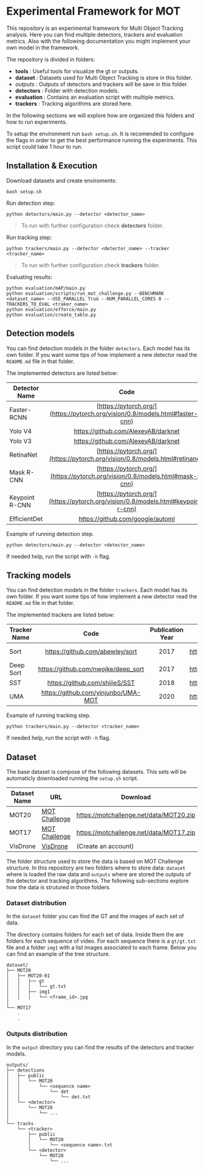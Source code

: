 
# Experimental Framework for MOT

This repository is an experimental framework for Multi Object Tracking analysis. Here you can find multiple detectors, trackers and evaluation metrics. Also with the following documentation you might implement your own model in the framework.

The repository is divided in folders:

- **tools** : Useful tools for visualize the gt or outputs.
- **dataset** : Datasets used for Multi Object Tracking is store in this folder.
- _outputs_ : Outputs of detectors and trackers will be save in this folder.
- **detectors** : Folder with detection models.
- **evaluation** : Contains an evaluation script with multiple metrics.
- **trackers** : Tracking algorithms are stored here.

In the following sections we will explore how are organized this folders and how to run experiments.

To setup the environment run `bash setup.sh`. It is recomended to configure the flags in order to get the best performance running the experiments. This script could take 1 hour to run.

## Installation & Execution

Download datasets and create enviroments:
```
bash setup.sh
```

Run detection step:
```
python detectors/main.py --detector <detector_name>
```
> To run with further configuration check **detectors** folder.

Run tracking step:
```
python trackers/main.py --detector <detector_name> --tracker <tracker_name>
```
> To run with further configuration check **trackers** folder.

Evaluating results:
```
python evaluation/mAP/main.py
python evaluation/scripts/run_mot_challenge.py --BENCHMARK <dataset_name> --USE_PARALLEL True --NUM_PARALLEL_CORES 8 --TRACKERS_TO_EVAL <traker_name>
python evaluation/efforce/main.py
python evaluation/create_table.py
```

## Detection models

You can find detection models in the folder `detectors`. Each model has its own folder. If you want some tips of how implement a new detector read the `README.md` file in that folder.

The implemented detectors are listed below:

| Detector Name | Code                                | Publication Year | Publication                      |
| ------------- |:-----------------------------------:|:----------------:|:--------------------------------:|
| Faster-RCNN   | [https://pytorch.org/](https://pytorch.org/vision/0.8/models.html#faster-r-cnn) | 2016             | https://arxiv.org/abs/1506.01497 |
| Yolo V4       | https://github.com/AlexeyAB/darknet | 2020             | https://arxiv.org/abs/2004.10934 |
| Yolo V3       | https://github.com/AlexeyAB/darknet | 2018             | https://arxiv.org/abs/1804.02767 |
| RetinaNet     | [https://pytorch.org/](https://pytorch.org/vision/0.8/models.html#retinanet) | 2018             | https://arxiv.org/abs/1708.02002 |
| Mask R-CNN    | [https://pytorch.org/](https://pytorch.org/vision/0.8/models.html#mask-r-cnn) | 2018             | https://arxiv.org/abs/1703.06870 |
| Keypoint R-CNN | [https://pytorch.org/](https://pytorch.org/vision/0.8/models.html#keypoint-r-cnn) |              |  |
| EfficientDet  | https://github.com/google/automl    | 2020             | https://arxiv.org/abs/1911.09070 |


Example of running detection step.
```
python detectors/main.py --detector <detector_name>
```
If needed help, run the script with `-h` flag.



## Tracking models

You can find detection models in the folder `trackers`. Each model has its own folder. If you want some tips of how implement a new detector read the `README.md` file in that folder.

The implemented trackers are listed below:

| Tracker Name  | Code                                | Publication Year | Publication                      | Journal         | Type   |
| ------------- |:-----------------------------------:|:----------------:|:--------------------------------:|:---------------:| ------ |
| Sort          | https://github.com/abewley/sort     | 2017             | https://arxiv.org/abs/1602.00763 | IEEE Conference | Online |
| Deep Sort     | https://github.com/nwojke/deep_sort | 2017             | https://arxiv.org/abs/1703.07402 | IEEE Conference | Online |
| SST           | https://github.com/shijieS/SST      | 2018             | https://arxiv.org/abs/1703.07402 | Arxiv           | Online |
| UMA           | https://github.com/yinjunbo/UMA-MOT | 2020             | https://arxiv.org/abs/2003.11291 | CVPR            | Online |


Example of running tracking step.
```
python trackers/main.py --detector <tracker_name>
```
If needed help, run the script with `-h` flag.


## Dataset

The base dataset is compose of the following datasets. This sets will be automaticly downloaded running the `setup.sh` script.

| Dataset Name | URL | Download |
---------------|-----|----------|
| MOT20 | [MOT Challenge](https://motchallenge.net/data/MOT20/) | https://motchallenge.net/data/MOT20.zip |
| MOT17 | [MOT Challenge](https://motchallenge.net/data/MOT17/) | https://motchallenge.net/data/MOT17.zip |
| VisDrone | [VisDrone](http://aiskyeye.com/) | (Create an account) |


The folder structure used to store the data is based on MOT Challenge structure. In this repository are two folders where to store data: `dataset` where is loaded the raw data and `outputs` where are stored the outputs of the detector and tracking algorithms. The following sub-sections explore how the data is strutured in those folders.


### Dataset distribution

In the `dataset` folder you can find the GT and the images of each set of data.

The directory contains folders for each set of data. Inside them the are folders for each sequence of video. For each sequence there is a `gt/gt.txt` file and a folder `img1` with a list images associated to each frame. Below you can find an example of the tree structure.

```
dataset/
├── MOT20
│   ├── MOT20-01
│   │   ├── gt
│   │   │   └── gt.txt
│   │   ├── img1
│   │   │   └── <frame_id>.jpg
│
└── MOT17
    .
    .
```

### Outputs distribution

In the `output` directory you can find the results of the detectors and tracker models.

```
outputs/
├── detections
│   ├── public
│   │   └── MOT20
│   │       └── <sequence name>
│   │           └── det
│   │               └── det.txt
│   └── <detector>
│       └── MOT20
│           └── ...
│
└── tracks
    └── <tracker>
        ├── public
        │   └── MOT20
        │       └── <sequence name>.txt
        └── <detector>
            └── MOT20
                └── ...
```


<!-- ## Evaluation

Evaluation module was based on [mot-metrics](https://github.com/cheind/py-motmetrics) repository. We have perform some changes in order to perform evaluation over the predictions perform with all the possible combinatios of detectors and trackers.

We also add HOTA metric to prove performance.


To perform the evaluation run:
```
python3 evaluation/Evaluate.py
```
-->
